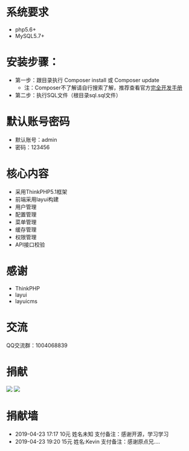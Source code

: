 系统要求
===============
 + php5.6+
 + MySQL5.7+

安装步骤：
===============
 + 第一步：跟目录执行 Composer install 或 Composer update
    + 注：Composer不了解请自行搜索了解，推荐查看官方[完全开发手册](https://www.kancloud.cn/manual/thinkphp5_1/353948)
 + 第二步：执行SQL文件（根目录sql.sql文件）
 
默认账号密码
===============
 + 默认账号：admin
 + 密码：123456

核心内容
===============
 + 采用ThinkPHP5.1框架
 + 前端采用layui构建
 + 用户管理
 + 配置管理
 + 菜单管理
 + 缓存管理
 + 权限管理
 + API接口校验
 
感谢
===============
 + ThinkPHP
 + layui
 + layuicms

交流
===============
QQ交流群：1004068839
 
 捐献
===============
![](http://blog.zhuangjun.top/images/wx_reward.png) 
![](http://blog.zhuangjun.top/images/ali_reward.png) 

 捐献墙
===============
 + 2019-04-23 17:17   10元   姓名未知    支付备注：感谢开源，学习学习 
 + 2019-04-23 19:20   15元   姓名:Kevin  支付备注：感谢原点兄....
